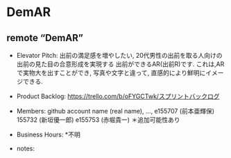 # DemAR
## remote “DemAR”

* Elevator Pitch:
出前の満足感を増やしたい,
20代男性の出前を取る人向けの
出前の見た目の合意形成を実現する
出前ができるAR(出前R)です.
これは,ARで実物大を出すことができ,
写真や文字と違って,
直感的により鮮明にイメージできる.

* Product Backlog:
https://trello.com/b/oFYGCTwk/スプリントバックログ


* Members: github account name (real name), ...,
e155707 (前本亜輝保)
155732   (新垣優一郎)
e155753 (赤堀貴一)
＊追加可能性あり

* Business Hours: *不明
* notes:

